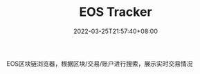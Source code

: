 ﻿---
weight: 
title: "EOS Tracker"
description: "EOS区块链浏览器，根据区块/交易/账户进行搜索，展示实时交易情况"
date: 2022-03-25T21:57:40+08:00
lastmod: 2022-03-25T16:45:40+08:00
draft: false
authors: ["Metabd"]
featuredImage: "eos-tracker.png"
link: ""
tags: ["区块链浏览器","EOS Tracker"]
categories: ["navigation"]
navigation: ["区块链浏览器"]
lightgallery: true
toc: true
pinned: false
recommend: false
recommend1: false
---
EOS区块链浏览器，根据区块/交易/账户进行搜索，展示实时交易情况

